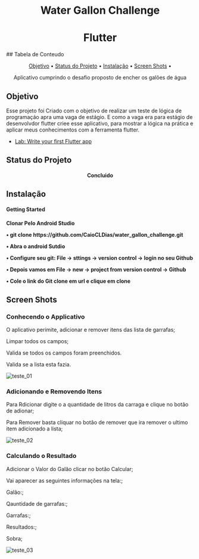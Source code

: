 <h1 align="center">Water Gallon Challenge</h1>

<h1 align="center">
   Flutter
</h1>
## Tabela de Conteudo
<p align="center">
 <a href="#objetivo">Objetivo</a> •
 <a href="#status-do-projeto">Status do Projeto</a> •
 <a href="#instalação">Instalação</a> • 
 <a href="#screen=shots">Screen Shots</a> • 
</p>
<p align="center"> Aplicativo cumprindo o desafio proposto de encher os galões de água</p>

## Objetivo

Esse projeto foi Criado com o objetivo de realizar um teste de lógica de programaçáo apra uma vaga de estágio. 
E como a vaga era para estágio de desenvolvdor flutter criee esse aplicativo, para mostrar a lógica na prática e aplicar meus conhecimentos com a ferramenta flutter. 

- [Lab: Write your first Flutter app](https://flutter.dev/)

## Status do Projeto

<h4 align="center"> 
	  Concluido
</h4>

## Instalação
<h4>Getting Started<h4>
  Clonar Pelo Android Studio
    <p>• git clone https://github.com/CaioCLDias/water_gallon_challenge.git<p>
    <p>• Abra o android Sutdio<p><p>
    <p>• Configure seu git: File -> sttings -> version control -> login no seu Github<p>
    <p> • Depois vamos em File -> new -> project from version control -> Github<p>
    <p>• Cole o link do Git clone em url e clique em clone<p>
  
## Screen Shots
### Conhecendo o Applicativo
<p>O aplicativo perimite, adicionar e remover itens das lista de garrafas;<p>
<p>Limpar todos os campos;<p>
<p>Valida se todos os campos foram preenchidos.<p>
<p>Valida se a lista esta fazia.<p>
	
![teste_01](https://user-images.githubusercontent.com/23087077/110269158-dc743e80-7fa1-11eb-8248-ab972ccd7de7.gif)

### Adicionando e Removendo Itens
<p>Para Rdicionar digite o a quantidade de litros da carraga e clique no botão de adionar;<p>
<p>Para Remover basta cliquar no botão de remover que ira remover o ultimo item adicionado a lista;<p>
	
![teste_02](https://user-images.githubusercontent.com/23087077/110269647-f19d9d00-7fa2-11eb-880e-ecb262bef181.gif)

### Calculando o Resultado
<p>Adicionar o Valor do Galão clicar no botão Calcular;<p>
<p>Vai aparecer as seguintes informações na tela:;<p>
<p>Galão:;<p>
<p>Qauntidade de garrafas:;<p>
<p>Garrafas:;<p>
<p>Resultados:;<p>
<p>Sobra;<p>
	
![teste_03](https://user-images.githubusercontent.com/23087077/110269857-5b1dab80-7fa3-11eb-9e53-5017813aa9cc.gif)






